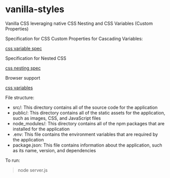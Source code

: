 # vanilla-styles
Vanilla CSS leveraging native CSS Nesting and CSS Variables (Custom Properties)

Specification for CSS Custom Properties for Cascading Variables:

[css variable spec](https://www.w3.org/TR/css-variables/)

Specification for Nested CSS

[css nesting spec](https://drafts.csswg.org/css-nesting/)

Browser support

[css variables](https://caniuse.com/css-variables)

File structure:

- src/: This directory contains all of the source code for the application
- public/: This directory contains all of the static assets for the application, such as images, CSS, and JavaScript files
- node_modules/: This directory contains all of the npm packages that are installed for the application
- .env: This file contains the environment variables that are required by the application
- package.json: This file contains information about the application, such as its name, version, and dependencies

To run:
> node server.js
